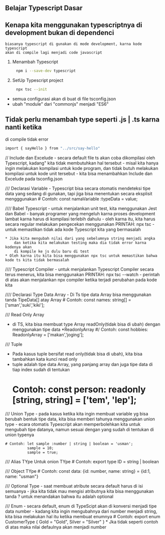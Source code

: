 ## Belajar Typescript Dasar

## Kenapa kita menggunakan typescriptnya di development bukan di dependenci
    biasanya typescript di gunakan di mode development, karna kode typescript
    akan di compile lagi menjadi code javascript

1. Menambah Typescript
```sh
     npm i --save-dev typescript
```

2. SetUp Typescript project
```sh
     npx tsc --init 
```
- semua configurasi akan di buat di file tsconfig.json
- ubah "module" dari "commonjs" menjadi "ES6"

## Tidak perlu menambah type seperti .js | .ts karna nanti ketika
di compile tidak error
```sh
import { sayHello } from "../src/say-hello"
```

// Include dan Excelude
    - secara default file ts akan coba dikompilasi oleh Typescript,
    kadang" kita tidak membutuhkan hal tersebut
    - misal kita hanya ingin melakukan kompilasi untuk kode program, dan tidak butuh
    melakukan kompilasi untuk kode unit tersebut
    - kita bisa menambahkan Include dan Excelude pada tsconfig.json


/// Declarasi Variable
    - Typescript bisa secara otomatis mendeteksi tipe data yang sedang di gunakan,
    tapi jiga bisa menentukan secara eksplisit mengggunakan
    # Contoh: const namaVariable :typeData = value;


//// Babel Typescript
    - untuk menjalankan unit test, kita menggunakan Jest dan Babel
    - banyak programer yang mengeluh karna proses development lambat karna harus di kompilasi terlebih dahulu
    - oleh karna itu, kita harus secara regular melakukan pengecekan menggunakan PRINTAH: npx tsc
    - untuk memastikan tidak ada kode Typescript kita yang bermasalah

    * Jika kita mengubah nilai dari yang sebelumnya string menjadi angka
        dan ketika kita melakukan testing maka dia tidak error karna kodenya akan 
        di kompile ke js dulu baru di test
    * Oleh karna itu kita bisa menggunakan npx tsc untuk memastikan bahwa kode ts kita tidak bermasalah


//// Typescript Compiler
    - untuk menjalankan Typescript Compiler secara terus menerus, kita bisa
    menggunakan PRINTAH: npx tsc --watch
    - perintah di atas akan menjalankan npx compiler ketika terjadi perubahan pada kode kita

//// Declarasi Type Data Array
    - Di Ts tipe data Array bisa menggunakan tanda TipeData[] atay Array<TipeData>
    # Contoh: const names: string[] = ['sman','suki','kiki'];

  /// Read Only Array
  - di TS, kita bisa membuat type Array readOnly(tidak bisa di ubah) dengan menggunakan
  tipe data *ReadonlyArray<Typedata>
  #/ Contoh: const hobbies: ReadonlyArray<string> = ['makan','joging'];

  /// Tuple
  - Pada kasus tuple bersifat read only(tidak bisa di ubah), kita bisa tambahkan kata kunci read only
  - tuple adalah tipe data Array, yang panjang array dan juga tipe data di tiap index sudah di tentukan
    # Contoh: const person: readonly [string, string] = ['tem', 'lep'];

/// Union Type
    - pada kasus ketika kita ingin membuat variable yg bisa berubah bentuk tipe data, kita bisa memberi tahunya 
     menggunakan union type
    - ecara otomatis Typescript akan memperbolehkan kita untuk mengubah tipe datanya,
     namun sesuai dengan yang sudah di tentukan di union typenya
    
    # Contoh: let sample :number | string | boolean = 'usman';
              sample = 10;
              sample = true;
    
/// Alias TYpe Untuk onion TYpe
    # Contoh: export type ID = string | boolean

/// Object TYpe
    # Contoh: const data: {id: number, name: string} = {id:1, name: "usman"}

/// Optional Type
    - saat membuat atribute secara default harus di isi semuanya
    - jika kita tidak mau mengisi atributnya kita bisa menggunakan tanda ? untuk menandakan
      bahwa itu adalah optional

/// Enum
    - secara default, enum di TypeScipt akan di konversi menjadi tipe data number
    - kadang kita ingin mengubahnya dari number menjadi string, kita bisa melakukan hal itu
       ketika membuat enumnya
    # Contoh: 
        export enum CustomerType {
            Gold = "Gold",
            Silver = "Silver"
        }
    * Jka tidak seperti contoh di atas maka nilai defaulnya akan menjadi number
